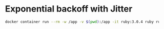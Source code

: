 # Exponential backoff with Jitter

```bash
docker container run --rm -w /app -v $(pwd):/app -it ruby:3.0.4 ruby run.rb
```
